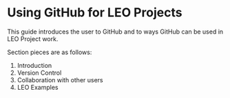 # Using GitHub for LEO Projects 

This guide introduces the user to GitHub and to ways GitHub can be used in LEO Project work.

Section pieces are as follows: 
1. Introduction
2. Version Control
3. Collaboration with other users 
4. LEO Examples 
